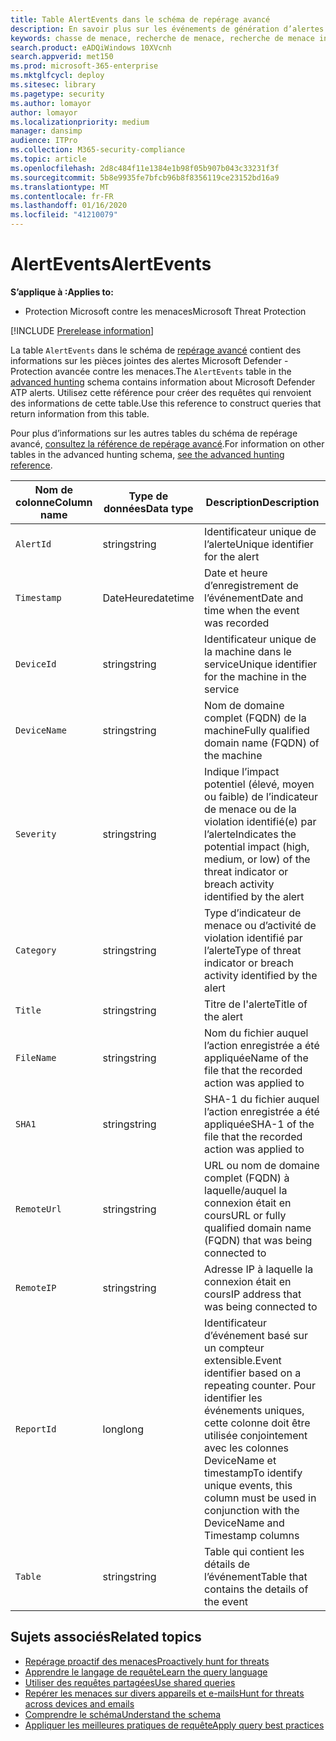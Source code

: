 ```yaml
---
title: Table AlertEvents dans le schéma de repérage avancé
description: En savoir plus sur les événements de génération d’alertes dans la table AlertEvents du schéma de repérage avancé
keywords: chasse de menace, recherche de menace, recherche de menace informatique, protection contre les menaces Microsoft, Microsoft 365, MTP, M365, recherche, requête, télémétrie, référence de schéma, Kusto, table, colonne, type de données, description, alertevents, alerte, gravité, catégorie
search.product: eADQiWindows 10XVcnh
search.appverid: met150
ms.prod: microsoft-365-enterprise
ms.mktglfcycl: deploy
ms.sitesec: library
ms.pagetype: security
ms.author: lomayor
author: lomayor
ms.localizationpriority: medium
manager: dansimp
audience: ITPro
ms.collection: M365-security-compliance
ms.topic: article
ms.openlocfilehash: 2d8c484f11e1384e1b98f05b907b043c33231f3f
ms.sourcegitcommit: 5b8e9935fe7bfcb96b8f8356119ce23152bd16a9
ms.translationtype: MT
ms.contentlocale: fr-FR
ms.lasthandoff: 01/16/2020
ms.locfileid: "41210079"
---
```

# <a name="alertevents"></a><span data-ttu-id="9e2f6-104">AlertEvents</span><span class="sxs-lookup"><span data-stu-id="9e2f6-104">AlertEvents</span></span>

<span data-ttu-id="9e2f6-105">**S’applique à :**</span><span class="sxs-lookup"><span data-stu-id="9e2f6-105">**Applies to:**</span></span>
- <span data-ttu-id="9e2f6-106">Protection Microsoft contre les menaces</span><span class="sxs-lookup"><span data-stu-id="9e2f6-106">Microsoft Threat Protection</span></span>

[!INCLUDE [Prerelease information](../includes/prerelease.md)]

<span data-ttu-id="9e2f6-107">La table `AlertEvents` dans le schéma de [repérage avancé](advanced-hunting-overview.md) contient des informations sur les pièces jointes des alertes Microsoft Defender - Protection avancée contre les menaces.</span><span class="sxs-lookup"><span data-stu-id="9e2f6-107">The `AlertEvents` table in the [advanced hunting](advanced-hunting-overview.md) schema contains information about Microsoft Defender ATP alerts.</span></span> <span data-ttu-id="9e2f6-108">Utilisez cette référence pour créer des requêtes qui renvoient des informations de cette table.</span><span class="sxs-lookup"><span data-stu-id="9e2f6-108">Use this reference to construct queries that return information from this table.</span></span>

<span data-ttu-id="9e2f6-109">Pour plus d’informations sur les autres tables du schéma de repérage avancé, [consultez la référence de repérage avancé](advanced-hunting-schema-tables.md).</span><span class="sxs-lookup"><span data-stu-id="9e2f6-109">For information on other tables in the advanced hunting schema, [see the advanced hunting reference](advanced-hunting-schema-tables.md).</span></span>

| <span data-ttu-id="9e2f6-110">Nom de colonne</span><span class="sxs-lookup"><span data-stu-id="9e2f6-110">Column name</span></span> | <span data-ttu-id="9e2f6-111">Type de données</span><span class="sxs-lookup"><span data-stu-id="9e2f6-111">Data type</span></span> | <span data-ttu-id="9e2f6-112">Description</span><span class="sxs-lookup"><span data-stu-id="9e2f6-112">Description</span></span> |
|-------------|-----------|-------------|
| `AlertId` | <span data-ttu-id="9e2f6-113">string</span><span class="sxs-lookup"><span data-stu-id="9e2f6-113">string</span></span> | <span data-ttu-id="9e2f6-114">Identificateur unique de l’alerte</span><span class="sxs-lookup"><span data-stu-id="9e2f6-114">Unique identifier for the alert</span></span> |
| `Timestamp` | <span data-ttu-id="9e2f6-115">DateHeure</span><span class="sxs-lookup"><span data-stu-id="9e2f6-115">datetime</span></span> | <span data-ttu-id="9e2f6-116">Date et heure d’enregistrement de l’événement</span><span class="sxs-lookup"><span data-stu-id="9e2f6-116">Date and time when the event was recorded</span></span> |
| `DeviceId` | <span data-ttu-id="9e2f6-117">string</span><span class="sxs-lookup"><span data-stu-id="9e2f6-117">string</span></span> | <span data-ttu-id="9e2f6-118">Identificateur unique de la machine dans le service</span><span class="sxs-lookup"><span data-stu-id="9e2f6-118">Unique identifier for the machine in the service</span></span> |
| `DeviceName` | <span data-ttu-id="9e2f6-119">string</span><span class="sxs-lookup"><span data-stu-id="9e2f6-119">string</span></span> | <span data-ttu-id="9e2f6-120">Nom de domaine complet (FQDN) de la machine</span><span class="sxs-lookup"><span data-stu-id="9e2f6-120">Fully qualified domain name (FQDN) of the machine</span></span> |
| `Severity` | <span data-ttu-id="9e2f6-121">string</span><span class="sxs-lookup"><span data-stu-id="9e2f6-121">string</span></span> | <span data-ttu-id="9e2f6-122">Indique l’impact potentiel (élevé, moyen ou faible) de l’indicateur de menace ou de la violation identifié(e) par l’alerte</span><span class="sxs-lookup"><span data-stu-id="9e2f6-122">Indicates the potential impact (high, medium, or low) of the threat indicator or breach activity identified by the alert</span></span> |
| `Category` | <span data-ttu-id="9e2f6-123">string</span><span class="sxs-lookup"><span data-stu-id="9e2f6-123">string</span></span> | <span data-ttu-id="9e2f6-124">Type d’indicateur de menace ou d’activité de violation identifié par l’alerte</span><span class="sxs-lookup"><span data-stu-id="9e2f6-124">Type of threat indicator or breach activity identified by the alert</span></span> |
| `Title` | <span data-ttu-id="9e2f6-125">string</span><span class="sxs-lookup"><span data-stu-id="9e2f6-125">string</span></span> | <span data-ttu-id="9e2f6-126">Titre de l'alerte</span><span class="sxs-lookup"><span data-stu-id="9e2f6-126">Title of the alert</span></span> |
| `FileName` | <span data-ttu-id="9e2f6-127">string</span><span class="sxs-lookup"><span data-stu-id="9e2f6-127">string</span></span> | <span data-ttu-id="9e2f6-128">Nom du fichier auquel l’action enregistrée a été appliquée</span><span class="sxs-lookup"><span data-stu-id="9e2f6-128">Name of the file that the recorded action was applied to</span></span> |
| `SHA1` | <span data-ttu-id="9e2f6-129">string</span><span class="sxs-lookup"><span data-stu-id="9e2f6-129">string</span></span> | <span data-ttu-id="9e2f6-130">SHA-1 du fichier auquel l’action enregistrée a été appliquée</span><span class="sxs-lookup"><span data-stu-id="9e2f6-130">SHA-1 of the file that the recorded action was applied to</span></span> |
| `RemoteUrl` | <span data-ttu-id="9e2f6-131">string</span><span class="sxs-lookup"><span data-stu-id="9e2f6-131">string</span></span> | <span data-ttu-id="9e2f6-132">URL ou nom de domaine complet (FQDN) à laquelle/auquel la connexion était en cours</span><span class="sxs-lookup"><span data-stu-id="9e2f6-132">URL or fully qualified domain name (FQDN) that was being connected to</span></span> |
| `RemoteIP` | <span data-ttu-id="9e2f6-133">string</span><span class="sxs-lookup"><span data-stu-id="9e2f6-133">string</span></span> | <span data-ttu-id="9e2f6-134">Adresse IP à laquelle la connexion était en cours</span><span class="sxs-lookup"><span data-stu-id="9e2f6-134">IP address that was being connected to</span></span> |
| `ReportId` | <span data-ttu-id="9e2f6-135">long</span><span class="sxs-lookup"><span data-stu-id="9e2f6-135">long</span></span> | <span data-ttu-id="9e2f6-136">Identificateur d’événement basé sur un compteur extensible.</span><span class="sxs-lookup"><span data-stu-id="9e2f6-136">Event identifier based on a repeating counter.</span></span> <span data-ttu-id="9e2f6-137">Pour identifier les événements uniques, cette colonne doit être utilisée conjointement avec les colonnes DeviceName et timestamp</span><span class="sxs-lookup"><span data-stu-id="9e2f6-137">To identify unique events, this column must be used in conjunction with the DeviceName and Timestamp columns</span></span> |
| `Table` | <span data-ttu-id="9e2f6-138">string</span><span class="sxs-lookup"><span data-stu-id="9e2f6-138">string</span></span> | <span data-ttu-id="9e2f6-139">Table qui contient les détails de l’événement</span><span class="sxs-lookup"><span data-stu-id="9e2f6-139">Table that contains the details of the event</span></span> |

## <a name="related-topics"></a><span data-ttu-id="9e2f6-140">Sujets associés</span><span class="sxs-lookup"><span data-stu-id="9e2f6-140">Related topics</span></span>
- [<span data-ttu-id="9e2f6-141">Repérage proactif des menaces</span><span class="sxs-lookup"><span data-stu-id="9e2f6-141">Proactively hunt for threats</span></span>](advanced-hunting-overview.md)
- [<span data-ttu-id="9e2f6-142">Apprendre le langage de requête</span><span class="sxs-lookup"><span data-stu-id="9e2f6-142">Learn the query language</span></span>](advanced-hunting-query-language.md)
- [<span data-ttu-id="9e2f6-143">Utiliser des requêtes partagées</span><span class="sxs-lookup"><span data-stu-id="9e2f6-143">Use shared queries</span></span>](advanced-hunting-shared-queries.md)
- [<span data-ttu-id="9e2f6-144">Repérer les menaces sur divers appareils et e-mails</span><span class="sxs-lookup"><span data-stu-id="9e2f6-144">Hunt for threats across devices and emails</span></span>](advanced-hunting-query-emails-devices.md)
- [<span data-ttu-id="9e2f6-145">Comprendre le schéma</span><span class="sxs-lookup"><span data-stu-id="9e2f6-145">Understand the schema</span></span>](advanced-hunting-schema-tables.md)
- [<span data-ttu-id="9e2f6-146">Appliquer les meilleures pratiques de requête</span><span class="sxs-lookup"><span data-stu-id="9e2f6-146">Apply query best practices</span></span>](advanced-hunting-best-practices.md)
